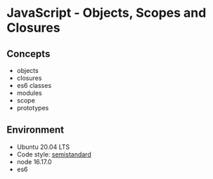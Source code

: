# JavaScript - Objects, Scopes and Closures

## Concepts
- objects
- closures
- es6 classes
- modules
- scope
- prototypes

## Environment
- Ubuntu 20.04 LTS
- Code style: [semistandard](https://github.com/standard/semistandard)
- node 16.17.0
- es6
